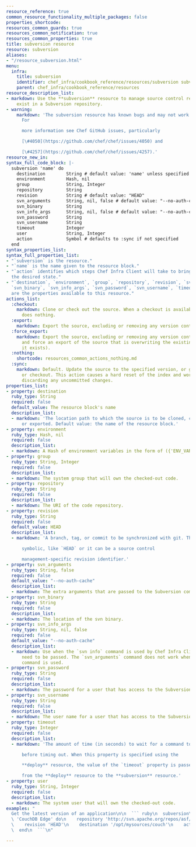 ```yaml
---
resource_reference: true
common_resource_functionality_multiple_packages: false
properties_shortcode: 
resources_common_guards: true
resources_common_notification: true
resources_common_properties: true
title: subversion resource
resource: subversion
aliases:
- "/resource_subversion.html"
menu:
  infra:
    title: subversion
    identifier: chef_infra/cookbook_reference/resources/subversion subversion
    parent: chef_infra/cookbook_reference/resources
resource_description_list:
- markdown: Use the **subversion** resource to manage source control resources that
    exist in a Subversion repository.
- warning:
    markdown: 'The subversion resource has known bugs and may not work as expected.
      For

      more information see Chef GitHub issues, particularly

      [\#4050](https://github.com/chef/chef/issues/4050) and

      [\#4257](https://github.com/chef/chef/issues/4257).'
resource_new_in:
syntax_full_code_block: |-
  subversion 'name' do
    destination        String # default value: 'name' unless specified
    environment        Hash, nil
    group              String, Integer
    repository         String
    revision           String # default value: "HEAD"
    svn_arguments      String, nil, false # default value: "--no-auth-cache"
    svn_binary         String
    svn_info_args      String, nil, false # default value: "--no-auth-cache"
    svn_password       String
    svn_username       String
    timeout            Integer
    user               String, Integer
    action             Symbol # defaults to :sync if not specified
  end
syntax_properties_list: 
syntax_full_properties_list:
- "`subversion` is the resource."
- "`name` is the name given to the resource block."
- "`action` identifies which steps Chef Infra Client will take to bring the node into
  the desired state."
- "`destination`, `environment`, `group`, `repository`, `revision`, `svn_arguments`,
  `svn_binary`, `svn_info_args`, `svn_password`, `svn_username`, `timeout`, and `user`
  are the properties available to this resource."
actions_list:
  :checkout:
    markdown: Clone or check out the source. When a checkout is available, this provider
      does nothing.
  :export:
    markdown: Export the source, excluding or removing any version control artifacts.
  :force_export:
    markdown: Export the source, excluding or removing any version control artifacts
      and force an export of the source that is overwriting the existing copy (if
      it exists).
  :nothing:
    shortcode: resources_common_actions_nothing.md
  :sync:
    markdown: Default. Update the source to the specified version, or get a new clone
      or checkout. This action causes a hard reset of the index and working tree,
      discarding any uncommitted changes.
properties_list:
- property: destination
  ruby_type: String
  required: false
  default_value: The resource block's name
  description_list:
  - markdown: 'The location path to which the source is to be cloned, checked out,
      or exported. Default value: the name of the resource block.'
- property: environment
  ruby_type: Hash, nil
  required: false
  description_list:
  - markdown: A Hash of environment variables in the form of ({'ENV_VARIABLE' => 'VALUE'}).
- property: group
  ruby_type: String, Integer
  required: false
  description_list:
  - markdown: The system group that will own the checked-out code.
- property: repository
  ruby_type: String
  required: false
  description_list:
  - markdown: The URI of the code repository.
- property: revision
  ruby_type: String
  required: false
  default_value: HEAD
  description_list:
  - markdown: 'A branch, tag, or commit to be synchronized with git. This can be

      symbolic, like `HEAD` or it can be a source control

      management-specific revision identifier.'
- property: svn_arguments
  ruby_type: String, false
  required: false
  default_value: "--no-auth-cache"
  description_list:
  - markdown: The extra arguments that are passed to the Subversion command.
- property: svn_binary
  ruby_type: String
  required: false
  description_list:
  - markdown: The location of the svn binary.
- property: svn_info_args
  ruby_type: String, nil, false
  required: false
  default_value: "--no-auth-cache"
  description_list:
  - markdown: Use when the `svn info` command is used by Chef Infra Client and arguments
      need to be passed. The `svn_arguments` command does not work when the `svn info`
      command is used.
- property: svn_password
  ruby_type: String
  required: false
  description_list:
  - markdown: The password for a user that has access to the Subversion repository.
- property: svn_username
  ruby_type: String
  required: false
  description_list:
  - markdown: The user name for a user that has access to the Subversion repository.
- property: timeout
  ruby_type: Integer
  required: false
  description_list:
  - markdown: 'The amount of time (in seconds) to wait for a command to execute

      before timing out. When this property is specified using the

      **deploy** resource, the value of the `timeout` property is passed

      from the **deploy** resource to the **subversion** resource.'
- property: user
  ruby_type: String, Integer
  required: false
  description_list:
  - markdown: The system user that will own the checked-out code.
examples: "
  Get the latest version of an application\n\n  ``` ruby\n  subversion\
  \ 'CouchDB Edge' do\n    repository 'http://svn.apache.org/repos/asf/couchdb/trunk'\n\
  \    revision 'HEAD'\n    destination '/opt/mysources/couch'\n    action :sync\n\
  \  end\n  ```\n"

---
```

